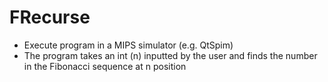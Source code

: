# FRecurse

- Execute program in a MIPS simulator (e.g. QtSpim)
- The program takes an int (n) inputted by the user and finds the number in the Fibonacci sequence at n position
